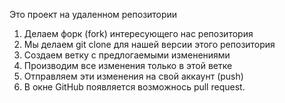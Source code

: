 Это проект на удаленном репозитории


1. Делаем форк (fork) интересующего нас репозитория
2. Мы делаем git clone для нашей версии этого репозитория
3. Создаем ветку с предлогаемыми изменениями
4. Производим все изменения только в этой ветке
5. Отправляем эти изменения на свой аккаунт (push)
6. В окне GitHub появляется возможнось pull request.
